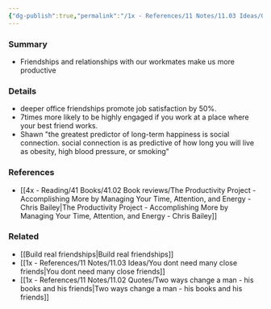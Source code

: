```yaml
---
{"dg-publish":true,"permalink":"/1x - References/11 Notes/11.03 Ideas/Good relationships make us more productivity/","title":"Good relationships make us more productivity","noteIcon":""}
---
```



### Summary
- Friendships and relationships with our workmates make us more productive

### Details
- deeper office friendships promote job satisfaction by 50%.
- 7times more likely to be highly engaged if you work at a place where your best friend works.
- Shawn "the greatest predictor of long-term happiness is social connection. social connection is as predictive of how long you will live as obesity, high blood pressure, or smoking"

### References
- [[4x - Reading/41 Books/41.02 Book reviews/The Productivity Project - Accomplishing More by Managing Your Time, Attention, and Energy - Chris Bailey\|The Productivity Project - Accomplishing More by Managing Your Time, Attention, and Energy - Chris Bailey]]
### Related
- [[Build real friendships\|Build real friendships]]
- [[1x - References/11 Notes/11.03 Ideas/You dont need many close friends\|You dont need many close friends]]
- [[1x - References/11 Notes/11.02 Quotes/Two ways change a man - his books and his friends\|Two ways change a man - his books and his friends]]
